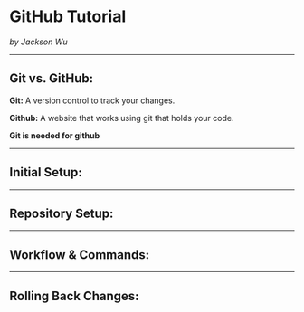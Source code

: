 # GitHub Tutorial

_by Jackson Wu_

---
## Git vs. GitHub:
**Git:** A version control to track your changes.  

**Github:** A website that works using git that holds your code.   

**Git is needed for github**

---
## Initial Setup:



---
## Repository Setup:



---
## Workflow & Commands:



---
## Rolling Back Changes: